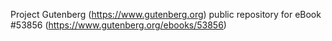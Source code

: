 Project Gutenberg (https://www.gutenberg.org) public repository for
eBook #53856 (https://www.gutenberg.org/ebooks/53856)
